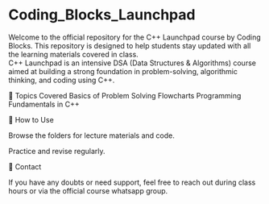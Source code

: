 # Coding_Blocks_Launchpad
Welcome to the official repository for the C++ Launchpad course by Coding Blocks. This repository is designed to help students stay updated with all the learning materials covered in class.  
C++ Launchpad is an intensive DSA (Data Structures & Algorithms) course aimed at building a strong foundation in problem-solving, algorithmic thinking, and coding using C++.

🧠 Topics Covered
Basics of Problem Solving
Flowcharts
Programming Fundamentals in C++

🔗 How to Use

Browse the folders for lecture materials and code.

Practice and revise regularly.

📩 Contact

If you have any doubts or need support, feel free to reach out during class hours or via the official course whatsapp group.
